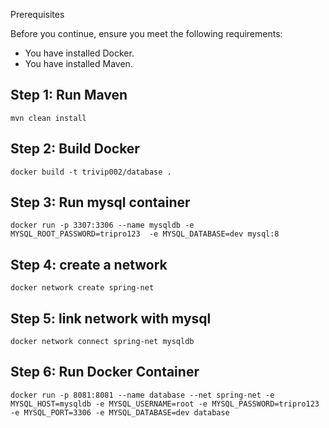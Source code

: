 Prerequisites

Before you continue, ensure you meet the following requirements:

* You have installed Docker.
* You have installed Maven.

## Step 1: Run Maven ##
    mvn clean install
## Step 2: Build Docker ##
    docker build -t trivip002/database .
## Step 3: Run mysql container ##
    docker run -p 3307:3306 --name mysqldb -e MYSQL_ROOT_PASSWORD=tripro123  -e MYSQL_DATABASE=dev mysql:8
## Step 4: create a network ##
    docker network create spring-net
## Step 5: link network with mysql ##
    docker network connect spring-net mysqldb
## Step 6: Run Docker Container ##
    docker run -p 8081:8081 --name database --net spring-net -e MYSQL_HOST=mysqldb -e MYSQL_USERNAME=root -e MYSQL_PASSWORD=tripro123 -e MYSQL_PORT=3306 -e MYSQL_DATABASE=dev database 
